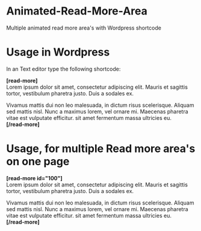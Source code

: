 # Animated-Read-More-Area
Multiple animated read more area's with Wordpress shortcode

# Usage in Wordpress
In an Text editor type the following shortcode:

**[read-more]** <br>
Lorem ipsum dolor sit amet, consectetur adipiscing elit. Mauris et sagittis tortor, vestibulum pharetra justo. Duis a sodales ex.<br>

Vivamus mattis dui non leo malesuada, in dictum risus scelerisque. Aliquam sed mattis nisl. Nunc a maximus lorem, vel ornare mi. Maecenas pharetra vitae est vulputate efficitur. sit amet fermentum massa ultricies eu.<br>
**[/read-more]**

# Usage, for multiple Read more area's on one page
**[read-more id="100"]**<br>
Lorem ipsum dolor sit amet, consectetur adipiscing elit. Mauris et sagittis tortor, vestibulum pharetra justo. Duis a sodales ex.<br>

Vivamus mattis dui non leo malesuada, in dictum risus scelerisque. Aliquam sed mattis nisl. Nunc a maximus lorem, vel ornare mi. Maecenas pharetra vitae est vulputate efficitur. sit amet fermentum massa ultricies eu.<br>
**[/read-more]**
